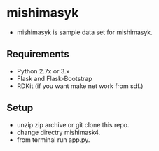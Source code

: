 mishimasyk
==========

- mishimasyk is sample data set for mishimasyk.

Requirements
------------
* Python 2.7x or 3.x
* Flask and Flask-Bootstrap
* RDKit (if you want make net work from sdf.)


Setup
-----

- unzip zip archive or git clone this repo.
- change directry mishimask4.
- from terminal run app.py.
